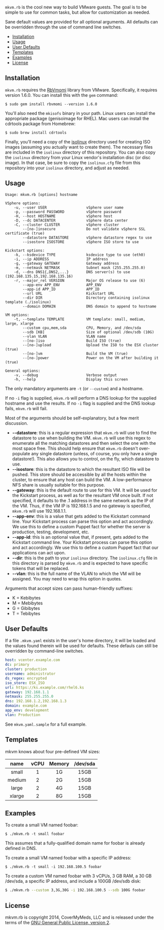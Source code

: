 `mkvm.rb` is the cool new way to build VMware guests.  The goal is to be simple to use for common tasks, but allow for customization as needed.

Sane default values are provided for all optional arguments. All defaults can be overridden through the use of command line switches.

* [Installation](#installation)
* [Usage](#usage)
* [User Defaults](#user-defaults)
* [Templates](#templates)
* [Examples](#examples)
* [License](#license)

## Installation
`mkvm.rb` requires the [RbVmomi](https://github.com/vmware/rbvmomi) library from VMware.  Specifically, it requires version 1.6.0.  You can install this with the `gem` command:

```shell
$ sudo gem install rbvmomi --version 1.6.0
```

You'll also need the `mkisofs` binary in your path.  Linux users can install the appropriate package (genisoimage for RHEL).  Mac users can install the cdrtools package from Homebrew:
```shell
$ sudo brew install cdrtools
```

Finally, you'll need a copy of the [isolinux](http://www.syslinux.org/wiki/index.php/ISOLINUX) directory used for creating ISO images (assuming you actually want to create them). The necessary files are included in the `isolinux` directory of this repository. You can also copy the `isolinux` directory from your Linux vendor's installation disc (or disc image). In that case, be sure to copy the `isolinux.cfg` file from this repository into your `isolinux` directory, and adjust as needed.

## Usage
```shell
Usage: mkvm.rb [options] hostname

VSphere options:
    -u, --user USER                  vSphere user name
    -p, --password PASSWORD          vSphere password
    -H, --host HOSTNAME              vSphere host
    -D, --dc DATACENTER              vSphere data center
    -C, --cluster CLUSTER            vSphere cluster
        --[no-]insecure              Do not validate vSphere SSL certificate (true)
        --datastore DATASTORE        vSphere datastore regex to use
        --isostore ISOSTORE          vSphere ISO store to use

Kickstart options:
    -k, --ksdevice TYPE              ksdevice type to use (eth0)
    -i, --ip ADDRESS                 IP address
    -g, --gateway GATEWAY            Gateway address
    -m, --netmask NETMASK            Subnet mask (255.255.255.0)
    -d, --dns DNS1{,DNS2,...}        DNS server(s) to use (192.168.135.15,192.168.135.16)
    -r, --major_rel VERSION          Major OS release to use (6)
        --app-env APP_ENV            APP_ENV
        --app-id APP_ID              APP_ID
        --url URL                    Kickstart URL
        --dir DIR                    Directory containing isolinux template (./isolinux)
        --domain DOMAIN              DNS domain to append to hostname

VM options:
    -t, --template TEMPLATE          VM template: small, medium, large, xlarge
        --custom cpu,mem,sda         CPU, Memory, and /dev/sda
        --sdb [KB]                   Size of optional /dev/sdb (10G)
        --vlan VLAN                  VLAN name
        --[no-]iso                   Build ISO (true)
        --[no-]upload                Upload the ISO to the ESX cluster (true)
        --[no-]vm                    Build the VM (true)
        --[no-]power                 Power on the VM after building it (true)

General options:
    -v, --debug                      Verbose output
    -h, --help                       Display this screen
```
The only mandatory arguments are `-t` (or `--custom`) and a hostname. 

If no `-i` flag is supplied, `mkvm.rb` will perform a DNS lookup for the supplied hostname and use the results.  If no `-i` flag is supplied and the DNS lookup fails, `mkvm.rb` will fail.

Most of the arguments should be self-explanatory, but a few merit discussion.

* **--datastore**: this is a regular expression that `mkvm.rb` will use to find the datastore to use when building the VM. `mkvm.rb` will use this regex to enumerate all the matching datastores and then select the one with the most space free. This should help ensure that `mkvm.rb` doesn't over-populate any single datastore (unless, of course, you only have a single datastore!).  This also allows you to control, on the fly, which datastore to use.
* **--isostore**: this is the datastore to which the resultant ISO file will be pushed. This store should be accessible by all the hosts within the cluster, to ensure that any host can build the VM.  A low-performance NFS share is usually suitable for this purpose.
* **--gateway**: this is the default route to use for this VM.  It will be used for the Kickstart process, as well as for the resultant VM once built.  If not specified, it defaults to the .1 address in the same network as the IP of the VM.  Thus, if the VM IP is 192.168.1.5 and no gateway is specified, `mkvm.rb` will use 192.168.1.1.
* **--app-env**: this is a value that gets added to the Kickstart command line. Your Kickstart process can parse this option and act accordingly. We use this to define a custom Puppet fact for whether the server is production, testing, development, etc.
* **--app-id**: this is an optional value that, if present, gets added to the Kickstart command line. Your Kickstart process can parse this option and act accordingly. We use this to define a custom Puppet fact that our applications can act upon.
* **--dir**: this is the path to your `isolinux` directory. The `isolinux.cfg` file in this directory is parsed by `mkvm.rb` and is expected to have specific tokens that will be replaced.
* **--vlan**: this is the full name of the VLAN to which the VM will be assigned. You may need to wrap this option in quotes.

Arguments that accept sizes can pass human-friendly suffixes:
* K = Kebibytes
* M = Mebibytes
* G = Gibibytes
* T = Tebibytes

## User Defaults
If a file `.mkvm.yaml` exists in the user's home directory, it will be loaded and the values found therein will be used for defaults. These defauls can still be overridden by command-line switches.

```yaml
host: vcenter.example.com
dc: primary
cluster: production
username: administrator
ds_regex: encrypted
iso_store: ESX_ISO
url: https://ks.example.com/rhel6.ks
gateway: 192.168.1.1
netmask: 255.255.255.0
dns: 192.168.1.2,192.168.1.3
domain: example.com
app_env: development
vlan: Production
```

See `mkvm.yaml.sample` for a full example.

## Templates
mkvm knows about four pre-defined VM sizes:

| name | vCPU | Memory | /dev/sda |
| :----: | :----: | :------: | :--------: |
| small | 1 | 1G | 15GB |
| medium | 2 | 2G | 15GB |
| large | 2 | 4G | 15GB |
| xlarge | 2 | 8G | 15GB |

## Examples
To create a small VM named foobar:
```shell
$ ./mkvm.rb -t small foobar
```
This assumes that a fully-qualified domain name for foobar is already defined in DNS.

To create a small VM named foobar with a specific IP address:
```shell
$ ./mkvm.rb -t small -i 192.168.100.5 foobar
```

To create a custom VM named foobar with 3 vCPUs, 3 GB RAM, a 30 GB /dev/sda, a specific IP address, and include a 100GB /dev/sdb disk:
```bash
$ ./mkvm.rb --custom 3,3G,30G -i 192.168.100.5 --sdb 100G foobar
```

## License
mkvm.rb is copyright 2014, CoverMyMeds, LLC and is released under the terms of the [GNU General Public License, version 2](http://www.gnu.org/licenses/old-licenses/gpl-2.0.txt).
